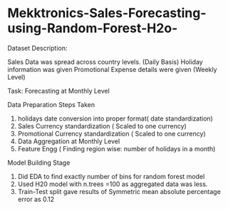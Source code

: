 # Mekktronics-Sales-Forecasting-using-Random-Forest-H2o-

Dataset Description:

Sales Data was spread across country levels. (Daily Basis) 
Holiday information was given 
Promotional Expense details were given (Weekly Level)

Task:
Forecasting at Monthly Level



Data Preparation Steps Taken
1.  holidays date conversion into proper format( date standardization)
2.  Sales Currency standardization ( Scaled to one currency)
3.  Promotional Currency standardization ( Scaled to one currency)
4. Data Aggregation at Monthly Level
5. Feature Engg ( Finding region wise:  number of holidays in a month)


Model Building Stage
1. Did EDA to find exactly number of bins for random forest model
2. Used H20 model with n.trees =100 as aggregated data was less.
3. Train-Test split gave results of Symmetric mean absolute percentage error as 0.12

 


